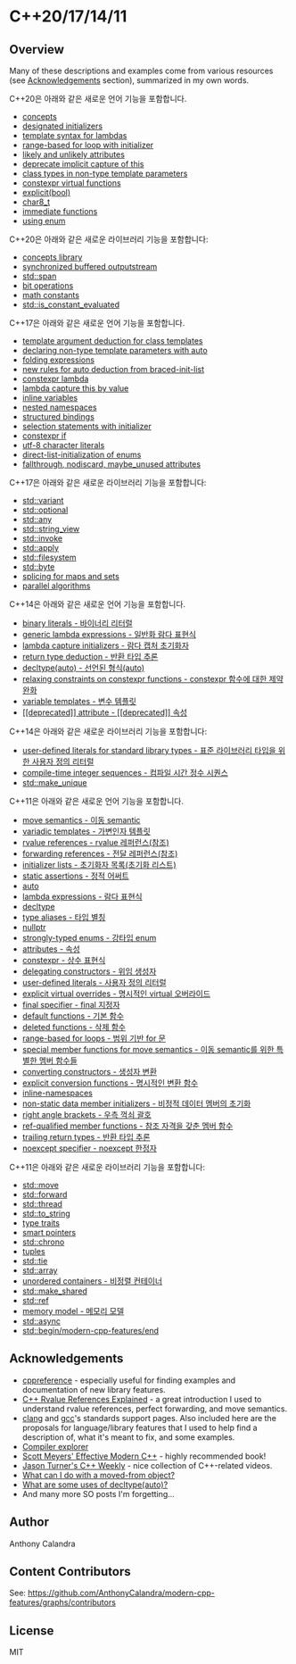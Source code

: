 # C++20/17/14/11

## Overview

Many of these descriptions and examples come from various resources (see [Acknowledgements](#acknowledgements) section), summarized in my own words.

C++20은 아래와 같은 새로운 언어 기능을 포함합니다.

- [concepts](/modern-cpp-features/CPP20#concepts)
- [designated initializers](/modern-cpp-features/CPP20#designated-initializers)
- [template syntax for lambdas](/modern-cpp-features/CPP20#template-syntax-for-lambdas)
- [range-based for loop with initializer](/modern-cpp-features/CPP20#range-based-for-loop-with-initializer)
- [likely and unlikely attributes](/modern-cpp-features/CPP20#likely-and-unlikely-attributes)
- [deprecate implicit capture of this](/modern-cpp-features/CPP20#deprecate-implicit-capture-of-this)
- [class types in non-type template parameters](/modern-cpp-features/CPP20#class-types-in-non-type-template-parameters)
- [constexpr virtual functions](/modern-cpp-features/CPP20#constexpr-virtual-functions)
- [explicit(bool)](/modern-cpp-features/CPP20#explicitbool)
- [char8_t](/modern-cpp-features/CPP20#char8_t)
- [immediate functions](/modern-cpp-features/CPP20#immediate-functions)
- [using enum](/modern-cpp-features/CPP20#using-enum)

C++20은 아래와 같은 새로운 라이브러리 기능을 포함합니다:

- [concepts library](/modern-cpp-features/CPP20#concepts-library)
- [synchronized buffered outputstream](/modern-cpp-features/CPP20#synchronized-buffered-outputstream)
- [std::span](/modern-cpp-features/CPP20#stdspan)
- [bit operations](/modern-cpp-features/CPP20#bit-operations)
- [math constants](/modern-cpp-features/CPP20#math-constants)
- [std::is_constant_evaluated](/modern-cpp-features/CPP20#stdis_constant_evaluated)

C++17은 아래와 같은 새로운 언어 기능을 포함합니다.

- [template argument deduction for class templates](/modern-cpp-features/CPP17#template-argument-deduction-for-class-templates)
- [declaring non-type template parameters with auto](/modern-cpp-features/CPP17#declaring-non-type-template-parameters-with-auto)
- [folding expressions](/modern-cpp-features/CPP17#folding-expressions)
- [new rules for auto deduction from braced-init-list](/modern-cpp-features/CPP17#new-rules-for-auto-deduction-from-braced-init-list)
- [constexpr lambda](/modern-cpp-features/CPP17#constexpr-lambda)
- [lambda capture this by value](/modern-cpp-features/CPP17#lambda-capture-this-by-value)
- [inline variables](/modern-cpp-features/CPP17#inline-variables)
- [nested namespaces](/modern-cpp-features/CPP17#nested-namespaces)
- [structured bindings](/modern-cpp-features/CPP17#structured-bindings)
- [selection statements with initializer](/modern-cpp-features/CPP17#selection-statements-with-initializer)
- [constexpr if](/modern-cpp-features/CPP17#constexpr-if)
- [utf-8 character literals](/modern-cpp-features/CPP17#utf-8-character-literals)
- [direct-list-initialization of enums](/modern-cpp-features/CPP17#direct-list-initialization-of-enums)
- [fallthrough, nodiscard, maybe_unused attributes](/modern-cpp-features/CPP17#fallthrough-nodiscard-maybe_unused-attributes)

C++17은 아래와 같은 새로운 라이브러리 기능을 포함합니다:

- [std::variant](/modern-cpp-features/CPP17#stdvariant)
- [std::optional](/modern-cpp-features/CPP17#stdoptional)
- [std::any](/modern-cpp-features/CPP17#stdany)
- [std::string_view](/modern-cpp-features/CPP17#stdstring_view)
- [std::invoke](/modern-cpp-features/CPP17#stdinvoke)
- [std::apply](/modern-cpp-features/CPP17#stdapply)
- [std::filesystem](/modern-cpp-features/CPP17#stdfilesystem)
- [std::byte](/modern-cpp-features/CPP17#stdbyte)
- [splicing for maps and sets](/modern-cpp-features/CPP17#splicing-for-maps-and-sets)
- [parallel algorithms](/modern-cpp-features/CPP17#parallel-algorithms)

C++14은 아래와 같은 새로운 언어 기능을 포함합니다.

- [binary literals - 바이너리 리터럴](/modern-cpp-features/CPP14#binary-literals)
- [generic lambda expressions - 일반화 람다 표현식](/modern-cpp-features/CPP14#generic-lambda-expressions)
- [lambda capture initializers - 람다 캡처 초기화자](/modern-cpp-features/CPP14#lambda-capture-initializers)
- [return type deduction - 반환 타입 추론](/modern-cpp-features/CPP14#return-type-deduction)
- [decltype(auto) - 선언된 형식(auto)](/modern-cpp-features/CPP14#decltypeauto)
- [relaxing constraints on constexpr functions - constexpr 함수에 대한 제약 완화](/modern-cpp-features/CPP14#relaxing-constraints-on-constexpr-functions)
- [variable templates - 변수 템플릿](/modern-cpp-features/CPP14#variable-templates)
- [\[\[deprecated\]\] attribute - \[\[deprecated\]\] 속성](/modern-cpp-features/CPP14#deprecated-attribute)

C++14은 아래와 같은 새로운 라이브러리 기능을 포함합니다:

- [user-defined literals for standard library types - 표준 라이브러리 타입을 위한 사용자 정의 리터럴](/modern-cpp-features/CPP14#user-defined-literals-for-standard-library-types)
- [compile-time integer sequences - 컴파일 시간 정수 시퀀스](/modern-cpp-features/CPP14#compile-time-integer-sequences)
- [std::make_unique](/modern-cpp-features/CPP14#stdmake_unique)

C++11은 아래와 같은 새로운 언어 기능을 포함합니다.

- [move semantics - 이동 semantic](/modern-cpp-features/CPP11#move-semantics)
- [variadic templates - 가변인자 템플릿](/modern-cpp-features/CPP11#variadic-templates)
- [rvalue references - rvalue 레퍼런스(참조)](/modern-cpp-features/CPP11#rvalue-references)
- [forwarding references - 전달 레퍼런스(참조)](/modern-cpp-features/CPP11#forwarding-references)
- [initializer lists - 초기화자 목록(초기화 리스트)](/modern-cpp-features/CPP11#initializer-lists)
- [static assertions - 정적 어써트](/modern-cpp-features/CPP11#static-assertions)
- [auto](/modern-cpp-features/CPP11#auto)
- [lambda expressions - 람다 표현식](/modern-cpp-features/CPP11#lambda-expressions)
- [decltype](/modern-cpp-features/CPP11#decltype)
- [type aliases - 타입 별칭](/modern-cpp-features/CPP11#type-aliases)
- [nullptr](/modern-cpp-features/CPP11#nullptr)
- [strongly-typed enums - 강타입 enum](/modern-cpp-features/CPP11#strongly-typed-enums)
- [attributes - 속성](/modern-cpp-features/CPP11#attributes)
- [constexpr - 상수 표현식](/modern-cpp-features/CPP11#constexpr)
- [delegating constructors - 위임 생성자](/modern-cpp-features/CPP11#delegating-constructors)
- [user-defined literals - 사용자 정의 리터럴](/modern-cpp-features/CPP11#user-defined-literals)
- [explicit virtual overrides - 명시적인 virtual 오버라이드](/modern-cpp-features/CPP11#explicit-virtual-overrides)
- [final specifier - final 지정자](/modern-cpp-features/CPP11#final-specifier)
- [default functions - 기본 함수](/modern-cpp-features/CPP11#default-functions)
- [deleted functions - 삭제 함수](/modern-cpp-features/CPP11#deleted-functions)
- [range-based for loops - 범위 기반 for 문](#range-based-for-loops)
- [special member functions for move semantics - 이동 semantic를 위한 특별한 멤버 함수들](/modern-cpp-features/CPP11#special-member-functions-for-move-semantics)
- [converting constructors - 생성자 변환](/modern-cpp-features/CPP11#converting-constructors)
- [explicit conversion functions - 명시적인 변환 함수](/modern-cpp-features/CPP11#explicit-conversion-functions)
- [inline-namespaces](/modern-cpp-features/CPP11#inline-namespaces)
- [non-static data member initializers - 비정적 데이터 멤버의 초기화](/modern-cpp-features/CPP11#non-static-data-member-initializers)
- [right angle brackets - 우측 꺽쇠 괄호](/modern-cpp-features/CPP11#right-angle-brackets)
- [ref-qualified member functions - 참조 자격을 갖춘 멤버 함수](/modern-cpp-features/CPP11#ref-qualified-member-functions)
- [trailing return types - 반환 타입 추론](/modern-cpp-features/CPP11#trailing-return-types)
- [noexcept specifier - noexcept 한정자](/modern-cpp-features/CPP11#noexcept-specifier)

C++11은 아래와 같은 새로운 라이브러리 기능을 포함합니다:

- [std::move](/modern-cpp-features/CPP11#stdmove)
- [std::forward](/modern-cpp-features/CPP11#stdforward)
- [std::thread](/modern-cpp-features/CPP11#stdthread)
- [std::to_string](/modern-cpp-features/CPP11#stdto_string)
- [type traits](/modern-cpp-features/CPP11#type-traits)
- [smart pointers](/modern-cpp-features/CPP11#smart-pointers)
- [std::chrono](/modern-cpp-features/CPP11#stdchrono)
- [tuples](/modern-cpp-features/CPP11#tuples)
- [std::tie](/modern-cpp-features/CPP11#stdtie)
- [std::array](/modern-cpp-features/CPP11#stdarray)
- [unordered containers - 비정렬 컨테이너](/modern-cpp-features/CPP11#unordered-containers)
- [std::make_shared](/modern-cpp-features/CPP11#stdmake_shared)
- [std::ref](/modern-cpp-features/CPP11#stdref)
- [memory model - 메모리 모델](/modern-cpp-features/CPP11#memory-model)
- [std::async](/modern-cpp-features/CPP11#stdasync)
- [std::begin/modern-cpp-features/end](/modern-cpp-features/CPP11#stdbeginend)

## Acknowledgements

- [cppreference](http://en.cppreference.com/w/cpp) - especially useful for finding examples and documentation of new library features.
- [C++ Rvalue References Explained](http://thbecker.net/articles/rvalue_references/section_01.html) - a great introduction I used to understand rvalue references, perfect forwarding, and move semantics.
- [clang](http://clang.llvm.org/cxx_status.html) and [gcc](https://gcc.gnu.org/projects/cxx-status.html)'s standards support pages. Also included here are the proposals for language/library features that I used to help find a description of, what it's meant to fix, and some examples.
- [Compiler explorer](https://godbolt.org/)
- [Scott Meyers' Effective Modern C++](https://www.amazon.com/Effective-Modern-Specific-Ways-Improve/dp/1491903996) - highly recommended book!
- [Jason Turner's C++ Weekly](https://www.youtube.com/channel/UCxHAlbZQNFU2LgEtiqd2Maw) - nice collection of C++-related videos.
- [What can I do with a moved-from object?](http://stackoverflow.com/questions/7027523/what-can-i-do-with-a-moved-from-object)
- [What are some uses of decltype(auto)?](http://stackoverflow.com/questions/24109737/what-are-some-uses-of-decltypeauto)
- And many more SO posts I'm forgetting...

## Author

Anthony Calandra

## Content Contributors

See: <https://github.com/AnthonyCalandra/modern-cpp-features/graphs/contributors>

## License

MIT
